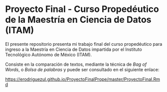 # Proyecto Final - Curso Propedéutico de la Maestría en Ciencia de Datos (ITAM)

El presente repositorio presenta mi trabajo final del curso propedéutico para ingreso a la Maestría en Ciencia de Datos impartida por el Instituto Tecnológico Autónomo de México (ITAM).

Consiste en la comparación de textos, mediante la técnica de _Bag of Words_, o _Bolsa de palabras_ y puede ser consultado en el siguiente enlace:

https://erodriguezul.github.io/ProyectoFinalPrope/master/ProyectoFinal.Rmd
